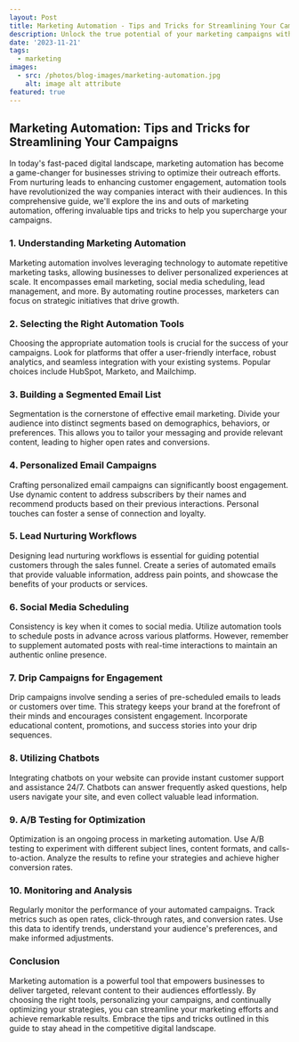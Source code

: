```yaml
---
layout: Post
title: Marketing Automation - Tips and Tricks for Streamlining Your Campaigns
description: Unlock the true potential of your marketing campaigns with these expert tips on automation! Learn how to streamline your efforts, engage your audience, and boost conversions. From personalized email campaigns to social media scheduling, this guide has it all. Dive in and revolutionize your marketing strategy today!
date: '2023-11-21'
tags:
  - marketing
images:
  - src: /photos/blog-images/marketing-automation.jpg
    alt: image alt attribute
featured: true
---
```


## Marketing Automation: Tips and Tricks for Streamlining Your Campaigns

In today's fast-paced digital landscape, marketing automation has become a game-changer for businesses striving to optimize their outreach efforts. From nurturing leads to enhancing customer engagement, automation tools have revolutionized the way companies interact with their audiences. In this comprehensive guide, we'll explore the ins and outs of marketing automation, offering invaluable tips and tricks to help you supercharge your campaigns.

### **1. Understanding Marketing Automation**

Marketing automation involves leveraging technology to automate repetitive marketing tasks, allowing businesses to deliver personalized experiences at scale. It encompasses email marketing, social media scheduling, lead management, and more. By automating routine processes, marketers can focus on strategic initiatives that drive growth.

### **2. Selecting the Right Automation Tools**

Choosing the appropriate automation tools is crucial for the success of your campaigns. Look for platforms that offer a user-friendly interface, robust analytics, and seamless integration with your existing systems. Popular choices include HubSpot, Marketo, and Mailchimp.

### **3. Building a Segmented Email List**

Segmentation is the cornerstone of effective email marketing. Divide your audience into distinct segments based on demographics, behaviors, or preferences. This allows you to tailor your messaging and provide relevant content, leading to higher open rates and conversions.

### **4. Personalized Email Campaigns**

Crafting personalized email campaigns can significantly boost engagement. Use dynamic content to address subscribers by their names and recommend products based on their previous interactions. Personal touches can foster a sense of connection and loyalty.

### **5. Lead Nurturing Workflows**

Designing lead nurturing workflows is essential for guiding potential customers through the sales funnel. Create a series of automated emails that provide valuable information, address pain points, and showcase the benefits of your products or services.

### **6. Social Media Scheduling**

Consistency is key when it comes to social media. Utilize automation tools to schedule posts in advance across various platforms. However, remember to supplement automated posts with real-time interactions to maintain an authentic online presence.

### **7. Drip Campaigns for Engagement**

Drip campaigns involve sending a series of pre-scheduled emails to leads or customers over time. This strategy keeps your brand at the forefront of their minds and encourages consistent engagement. Incorporate educational content, promotions, and success stories into your drip sequences.

### **8. Utilizing Chatbots**

Integrating chatbots on your website can provide instant customer support and assistance 24/7. Chatbots can answer frequently asked questions, help users navigate your site, and even collect valuable lead information.

### **9. A/B Testing for Optimization**

Optimization is an ongoing process in marketing automation. Use A/B testing to experiment with different subject lines, content formats, and calls-to-action. Analyze the results to refine your strategies and achieve higher conversion rates.

### **10. Monitoring and Analysis**

Regularly monitor the performance of your automated campaigns. Track metrics such as open rates, click-through rates, and conversion rates. Use this data to identify trends, understand your audience's preferences, and make informed adjustments.

### **Conclusion**

Marketing automation is a powerful tool that empowers businesses to deliver targeted, relevant content to their audiences effortlessly. By choosing the right tools, personalizing your campaigns, and continually optimizing your strategies, you can streamline your marketing efforts and achieve remarkable results. Embrace the tips and tricks outlined in this guide to stay ahead in the competitive digital landscape.